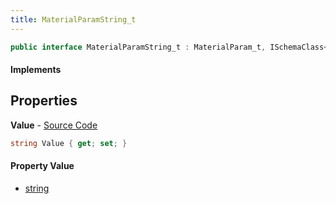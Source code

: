 ```yaml
---
title: MaterialParamString_t
---
```


```csharp
public interface MaterialParamString_t : MaterialParam_t, ISchemaClass<MaterialParam_t>, ISchemaClass<MaterialParamString_t>, ISchemaField, ISchemaClass, INativeHandle
```

#### Implements

## Properties

**Value** - [Source Code](https://github.com/swiftly-solution/swiftlys2/blob/main/managed/src/SwiftlyS2.Generated/Schemas/Interfaces/MaterialParamString_t.cs#L16)

```csharp
string Value { get; set; }
```

#### Property Value

- [string](https://learn.microsoft.com/dotnet/api/system.string)

